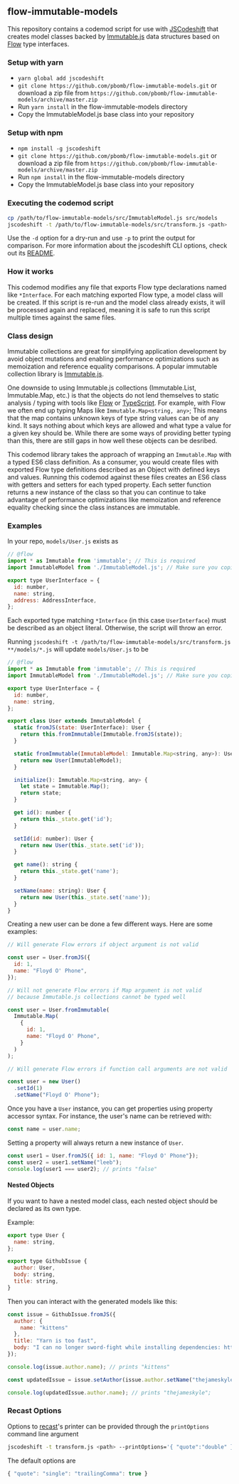 ## flow-immutable-models

This repository contains a codemod script for use with
[JSCodeshift](https://github.com/facebook/jscodeshift) that creates model classes backed by [Immutable.js](http://facebook.github.io/immutable-js/) data structures based on [Flow](https://flowtype.org) type interfaces.

### Setup with yarn

  * `yarn global add jscodeshift`
  * `git clone https://github.com/pbomb/flow-immutable-models.git` or download a zip file
    from `https://github.com/pbomb/flow-immutable-models/archive/master.zip`
  * Run `yarn install` in the flow-immutable-models directory
  * Copy the ImmutableModel.js base class into your repository

### Setup with npm    
  * `npm install -g jscodeshift`
  * `git clone https://github.com/pbomb/flow-immutable-models.git` or download a zip file
    from `https://github.com/pbomb/flow-immutable-models/archive/master.zip`
  * Run `npm install` in the flow-immutable-models directory
  * Copy the ImmutableModel.js base class into your repository

### Executing the codemod script

```sh
cp /path/to/flow-immutable-models/src/ImmutableModel.js src/models
jscodeshift -t /path/to/flow-immutable-models/src/transform.js <path>
```

Use the `-d` option for a dry-run and use `-p` to print the output for comparison. For more information about the jscodeshift CLI options, check out its [README](https://github.com/facebook/jscodeshift#usage-cli).

### How it works

This codemod modifies any file that exports Flow type declarations named like `*Interface`. For each matching exported Flow type, a model class will be created. If this script is re-run and the model class already exists, it will be processed again and replaced, meaning it is safe to run this script multiple times against the same files.

### Class design

Immutable collections are great for simplifying application development by avoid object mutations and enabling performance optimizations such as memoization and reference equality comparisons. A popular immutable collection library is [Immutable.js](http://facebook.github.io/immutable-js/).

One downside to using Immutable.js collections (Immutable.List, Immutable.Map, etc.) is that the objects do not lend themselves to static analysis / typing with tools like [Flow](https://flowtype.org) or [TypeScript](https://www.typescriptlang.org/). For example, with Flow we often end up typing Maps like `Immutable.Map<string, any>`; This means that the map contains unknown keys of type string values can be of any kind. It says nothing about which keys are allowed and what type a value for a given key should be. While there are some ways of providing better typing than this, there are still gaps in how well these objects can be desribed.

This codemod library takes the approach of wrapping an `Immutable.Map` with a typed ES6 class definition. As a consumer, you would create files with exported Flow type definitions described as an Object with defined keys and values. Running this codemod against these files creates an ES6 class with getters and setters for each typed property. Each setter function returns a new instance of the class so that you can continue to take advantage of performance optimizations like memoization and reference equality checking since the class instances are immutable.

### Examples

In your repo, `models/User.js` exists as
```js
// @flow
import * as Immutable from 'immutable'; // This is required
import ImmutableModel from './ImmutableModel.js'; // Make sure you copied this file into your repo

export type UserInterface = {
  id: number,
  name: string,
  address: AddressInterface,
};

```

Each exported type matching `*Interface` (in this case `UserInterface`) must be described as an object literal. Otherwise, the script will throw an error.

Running `jscodeshift -t /path/to/flow-immutable-models/src/transform.js **/models/*.js` will update `models/User.js` to be
```js
// @flow
import * as Immutable from 'immutable'; // This is required
import ImmutableModel from './ImmutableModel.js'; // Make sure you copied this file into your repo

export type UserInterface = {
  id: number,
  name: string,
};

export class User extends ImmutableModel {
  static fromJS(state: UserInterface): User {
    return this.fromImmutable(Immutable.fromJS(state));
  }

  static fromImmutable(ImmutableModel: Immutable.Map<string, any>): User {
    return new User(ImmutableModel);
  }

  initialize(): Immutable.Map<string, any> {
    let state = Immutable.Map();
    return state;
  }

  get id(): number {
    return this._state.get('id');
  }

  setId(id: number): User {
    return new User(this._state.set('id'));
  }

  get name(): string {
    return this._state.get('name');
  }

  setName(name: string): User {
    return new User(this._state.set('name'));
  }
}

```

Creating a new user can be done a few different ways. Here are some examples:

```js
// Will generate Flow errors if object argument is not valid

const user = User.fromJS({
  id: 1,
  name: "Floyd O' Phone",
});
```
```js
// Will not generate Flow errors if Map argument is not valid
// because Immutable.js collections cannot be typed well

const user = User.fromImmutable(
  Immutable.Map(
    {
      id: 1,
      name: "Floyd O' Phone",
    }
  )
);
```
```js
// Will generate Flow errors if function call arguments are not valid

const user = new User()
  .setId(1)
  .setName("Floyd O' Phone");
```

Once you have a `User` instance, you can get properties using property accessor syntax. For instance, the user's name can be retrieved with:

```js
const name = user.name;
```

Setting a property will always return a new instance of `User`.

```js
const user1 = User.fromJS({ id: 1, name: "Floyd O' Phone"});
const user2 = user1.setName("leeb");
console.log(user1 === user2); // prints "false"
```

#### Nested Objects

If you want to have a nested model class, each nested object should be declared as its own type.

Example:

```js
export type User {
  name: string,
};

export type GithubIssue {
  author: User,
  body: string,
  title: string,
}
```

Then you can interact with the generated models like this:

```js
const issue = GithubIssue.fromJS({
  author: {
    name: "kittens"
  },
  title: "Yarn is too fast",
  body: "I can no longer sword-fight while installing dependencies: https://xkcd.com/303/"
});

console.log(issue.author.name); // prints "kittens"

const updatedIssue = issue.setAuthor(issue.author.setName("thejameskyle"));

console.log(updatedIssue.author.name); // prints "thejameskyle";
```

### Recast Options

Options to [recast](https://github.com/benjamn/recast)'s printer can be provided
through the `printOptions` command line argument

```sh
jscodeshift -t transform.js <path> --printOptions='{ "quote":"double" }'
```

The default options are
```js
{ "quote": "single": "trailingComma": true }
```
